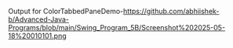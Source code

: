 Output for ColorTabbedPaneDemo-https://github.com/abhiishek-b/Advanced-Java-Programs/blob/main/Swing_Program_5B/Screenshot%202025-05-18%20010101.png
